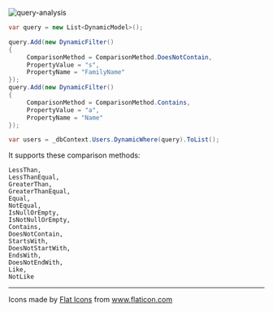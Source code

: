 ![query-analysis](https://user-images.githubusercontent.com/8418700/140911412-9fee2581-b96c-4e7b-ba99-a0127321a335.png)

```cs
var query = new List<DynamicModel>();

query.Add(new DynamicFilter()
{
     ComparisonMethod = ComparisonMethod.DoesNotContain,
     PropertyValue = "s",
     PropertyName = "FamilyName"
});
query.Add(new DynamicFilter()
{
     ComparisonMethod = ComparisonMethod.Contains,
     PropertyValue = "a",
     PropertyName = "Name"
});

var users = _dbContext.Users.DynamicWhere(query).ToList();
```

It supports these comparison methods:

```
LessThan,
LessThanEqual,
GreaterThan,
GreaterThanEqual,
Equal,
NotEqual,
IsNullOrEmpty,
IsNotNullOrEmpty,
Contains,
DoesNotContain,
StartsWith,
DoesNotStartWith,
EndsWith,
DoesNotEndWith,
Like,
NotLike
```

<hr/>
<div>Icons made by <a href="https://www.flaticon.com/authors/flat-icons" title="Flat Icons">Flat Icons</a> from <a href="https://www.flaticon.com/" title="Flaticon">www.flaticon.com</a></div>
